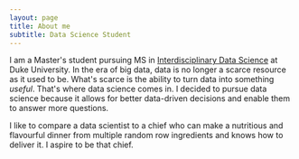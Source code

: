 ```yaml
---
layout: page
title: About me
subtitle: Data Science Student 
---
```


I am a Master's student pursuing MS in [Interdisciplinary Data Science](https://datascience.duke.edu/) at Duke University. In the era of big data, data is no longer a scarce resource as it used to be. What's scarce is the ability to turn data into something *useful*. That's where data science comes in. I decided to pursue data science because it allows for better data-driven decisions and enable them to answer more questions. 

I like to compare a data scientist to a chief who can make a nutritious and flavourful dinner from multiple random row ingredients and knows how to deliver it. I aspire to be that chief. 
